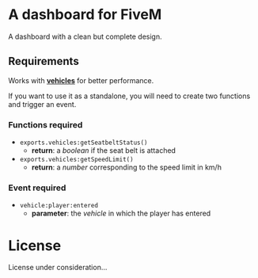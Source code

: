 # A dashboard for FiveM

A dashboard with a clean but complete design.

## Requirements

Works with **[vehicles](https://github.com/TrAsKiN/vehicles)** for better performance.

If you want to use it as a standalone, you will need to create two functions and trigger an event.

### Functions required

- `exports.vehicles:getSeatbeltStatus()`
  - **return**: a *boolean* if the seat belt is attached
- `exports.vehicles:getSpeedLimit()`
  - **return**: a *number* corresponding to the speed limit in km/h

### Event required

- `vehicle:player:entered`
  - **parameter**: the *vehicle* in which the player has entered

# License

License under consideration...
